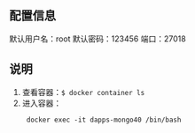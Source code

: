 ## 配置信息

默认用户名：root
默认密码：123456
端口：27018


## 说明
1. 查看容器：```$ docker container ls```
2. 进入容器：
   ```
    docker exec -it dapps-mongo40 /bin/bash
   ```


